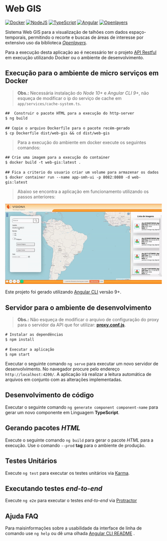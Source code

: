 # Web GIS

[![Docker](https://img.shields.io/badge/docker-latest-green)](https://www.docker.com/)
[![NodeJS](https://img.shields.io/badge/node-12-green)](https://nodejs.org/en/)
[![TypeScript](https://img.shields.io/badge/typescript-latest-green)](https://www.typescriptlang.org/)
[![Angular](https://img.shields.io/badge/angular-7.2.2-green)](https://angular.io/)
[![Openlayers](https://img.shields.io/badge/openlayers-6.3.1-green)](https://openlayers.org/)

Sistema Web GIS para a visualização de talhões com dados espaço-temporais, permitindo o recorte e buscas de áreas de interesse por extensivo uso da biblioteca [*Openlayers*](https://openlayers.org/).

Para a execução desta aplicação ao é necessário ter o projeto [API Restful](https://github.com/ProjetoIntegradorADSFatec/api-restful) em execução utilizando Docker ou o ambiente de desenvolvimento.

## Execução para o ambiente de micro serviços em Docker
> **Obs.:** Necessária instalação do *Node 10+* e *Angular CLI 9+*, não esqueça de modificar o ip do serviço de cache em `app/services/cache-system.ts`.

```
##  Construir o pacote HTML para a execução do http-server
$ ng build

## Copie o arquivo Dockerfile para o pacote recém-gerado
$ cp Dockerfile dist/web-gis && cd dist/web-gis
```

> Para a execução do ambiente em docker execute os seguintes comandos:
```
## Crie uma imagem para a execução do container
$ docker build -t web-gis:latest .

## Fica a criterio do usuario criar um volume para armazenar os dados
$ docker container run --name app-smh-ui -p 8082:8080 -d web-gis:latest
```

> Abaixo se encontra a aplicação em funcionamento utilizando os passos anteriores:

<p align = "center">
  <img src = "./docs/assets/web-gis.gif">
</p>

Este projeto foi gerado utilizando [Angular CLI](https://github.com/angular/angular-cli) versão 9+.

## Servidor para o ambiente de desenvolvimento

> **Obs.:** Não esqueça de modificar o arquivo de configuração do proxy para o servidor da API que for utilizar: **[proxy.conf.js](./proxy.conf.js)**.

~~~shell
# Instalar as dependências
$ npm install

# Executar a aplicação
$ npm start
~~~

Executar o seguinte comando `ng serve` para executar um novo servidor de desenvolvimento. No navegador procure pelo endereço `http://localhost:4200/`. A aplicação irá realizar a leitura automática de arquivos em conjunto com as alterações implementadas.

## Desenvolvimento de código

Executar o seguinte comando `ng generate component component-name` para gerar um novo componente em Linguagem **TypeScript**.

## Gerando pacotes *HTML*

Execute o seguinte comando `ng build` para gerar o pacote *HTML* para a execução. Use o comando `--prod` **tag** para o ambiente de produção.

## Testes Unitários

Execute `ng test` para executar os testes unitários via [Karma](https://karma-runner.github.io).

## Executando testes *end-to-end*

Execute `ng e2e` para executar o testes *end-to-end* via [Protractor](http://www.protractortest.org/)

## Ajuda FAQ

Para maisinformações sobre a usabilidade da interface de linha de comando use `ng help` ou dê uma olhada [Angular CLI README](https://github.com/angular/angular-cli/blob/master/README.md) .
